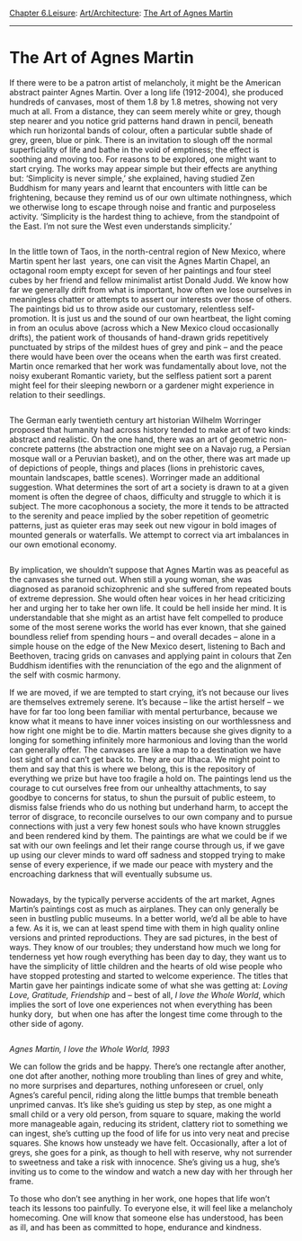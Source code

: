 [Chapter 6.Leisure](https://www.theschooloflife.com/thebookoflife/category/leisure/): [Art/Architecture](https://www.theschooloflife.com/thebookoflife/category/leisure/artarchitecture/): [The Art of Agnes Martin](https://www.theschooloflife.com/thebookoflife/the-art-of-agnes-martin/)

* * *

# The Art of Agnes Martin

If there were to be a patron artist of melancholy, it might be the American abstract painter Agnes Martin. Over a long life (1912-2004), she produced hundreds of canvases, most of them 1.8 by 1.8 metres, showing not very much at all. From a distance, they can seem merely white or grey, though step nearer and you notice grid patterns hand drawn in pencil, beneath which run horizontal bands of colour, often a particular subtle shade of grey, green, blue or pink. There is an invitation to slough off the normal superficiality of life and bathe in the void of emptiness; the effect is soothing and moving too. For reasons to be explored, one might want to start crying. The works may appear simple but their effects are anything but: ‘Simplicity is never simple,’ she explained, having studied Zen Buddhism for many years and learnt that encounters with little can be frightening, because they remind us of our own ultimate nothingness, which we otherwise long to escape through noise and frantic and purposeless activity. ‘Simplicity is the hardest thing to achieve, from the standpoint of the East. I’m not sure the West even understands simplicity.’

<figure class="aligncenter"><img src="https://lh5.googleusercontent.com/TyEgYLsP1VeoqBm58anwS4TD3Rh5xCBPSGupP5iLNVBibRW-UiphICH_JKCNL-tcieV6q4Ptn1VRugH1jKzHV1ulRrQU0s3qKU0bhX8JLHbMSWi722y5xGR95DzSC_-WbfXBw3Z6" alt=""></figure>

In the little town of Taos, in the north-central region of New Mexico, where Martin spent her last&nbsp; years, one can visit the Agnes Martin Chapel, an octagonal room empty except for seven of her paintings and four steel cubes by her friend and fellow minimalist artist Donald Judd. We know how far we generally drift from what is important, how often we lose ourselves in meaningless chatter or attempts to assert our interests over those of others. The paintings bid us to throw aside our customary, relentless self-promotion. It is just us and the sound of our own heartbeat, the light coming in from an oculus above (across which a New Mexico cloud occasionally drifts), the patient work of thousands of hand-drawn grids repetitively punctuated by strips of the mildest hues of grey and pink – and the peace there would have been over the oceans when the earth was first created. Martin once remarked that her work was fundamentally about love, not the noisy exuberant Romantic variety, but the selfless patient sort a parent might feel for their sleeping newborn or a gardener might experience in relation to their seedlings.

<figure class="aligncenter"><img src="https://lh4.googleusercontent.com/BPMWTptnfqB-94PcyFC9aGuNdihEsL3becrGbbTCA8zmVNvWP-a1CEyO-3V6c8dcWXPLX9TtybFJDxcs_yWutsax62-BdpOwe_i6-iQkAYG6nX-gLWJJAa3k8u1K0-22sIS6Owb7" alt=""></figure>

The German early twentieth century art historian Wilhelm Worringer proposed that humanity had across history tended to make art of two kinds: abstract and realistic. On the one hand, there was an art of geometric non-concrete patterns (the abstraction one might see on a Navajo rug, a Persian mosque wall or a Peruvian basket), and on the other, there was art made up of depictions of people, things and places (lions in prehistoric caves, mountain landscapes, battle scenes). Worringer made an additional suggestion. What determines the sort of art a society is drawn to at a given moment is often the degree of chaos, difficulty and struggle to which it is subject. The more cacophonous a society, the more it tends to be attracted to the serenity and peace implied by the sober repetition of geometric patterns, just as quieter eras may seek out new vigour in bold images of mounted generals or waterfalls. We attempt to correct via art imbalances in our own emotional economy.

<figure class="aligncenter"><img src="https://lh4.googleusercontent.com/rFcoy1f_-Q_05QJlLlpzwCiuf77J3HAAMsbHyx9caEyrpFY9A9M8aQOOS6bC2ItQx1xQbEkMaK8NkPeU_l5gwmct4QmsB1TGu_qnrdtiwqIq6QEDc7DDbKn6ConaurSg9ifd4HXy" alt=""></figure>

By implication, we shouldn’t suppose that Agnes Martin was as peaceful as the canvases she turned out. When still a young woman, she was diagnosed as paranoid schizophrenic and she suffered from repeated bouts of extreme depression. She would often hear voices in her head criticizing her and urging her to take her own life. It could be hell inside her mind. It is understandable that she might as an artist have felt compelled to produce some of the most serene works the world has ever known, that she gained boundless relief from spending hours – and overall decades – alone in a simple house on the edge of the New Mexico desert, listening to Bach and Beethoven, tracing grids on canvases and applying paint in colours that Zen Buddhism identifies with the renunciation of the ego and the alignment of the self with cosmic harmony.

If we are moved, if we are tempted to start crying, it’s not because our lives are themselves extremely serene. It’s because – like the artist herself – we have for far too long been familiar with mental perturbance, because we know what it means to have inner voices insisting on our worthlessness and how right one might be to die. Martin matters because she gives dignity to a longing for something infinitely more harmonious and loving than the world can generally offer. The canvases are like a map to a destination we have lost sight of and can’t get back to. They are our Ithaca. We might point to them and say that this is where we belong, this is the repository of everything we prize but have too fragile a hold on. The paintings lend us the courage to cut ourselves free from our unhealthy attachments, to say goodbye to concerns for status, to shun the pursuit of public esteem, to dismiss false friends who do us nothing but underhand harm, to accept the terror of disgrace, to reconcile ourselves to our own company and to pursue connections with just a very few honest souls who have known struggles and been rendered kind by them. The paintings are what we could be if we sat with our own feelings and let their range course through us, if we gave up using our clever minds to ward off sadness and stopped trying to make sense of every experience, if we made our peace with mystery and the encroaching darkness that will eventually subsume us.

<figure class="aligncenter"><img src="https://lh5.googleusercontent.com/Eb2RVFU11LBKM5VQLwedHQ1uyVS86ynmOVUoTHp8Z08PnJqeOhmjLdUzI50LdHJ58K3rQYQbcuvocF3l3b2CrbZ5by0h6tAzbj3DbrOwDbm6shD_uDQyMVbg3LGWskfhCltBsg7R" alt=""></figure>

Nowadays, by the typically perverse accidents of the art market, Agnes Martin’s paintings cost as much as airplanes. They can only generally be seen in bustling public museums. In a better world, we’d all be able to have a few. As it is, we can at least spend time with them in high quality online versions and printed reproductions. They are sad pictures, in the best of ways. They know of our troubles; they understand how much we long for tenderness yet how rough everything has been day to day, they want us to have the simplicity of little children and the hearts of old wise people who have stopped protesting and started to welcome experience. The titles that Martin gave her paintings indicate some of what she was getting at: _Loving Love, Gratitude, Friendship_ and – best of all, _I love the Whole World_, which implies the sort of love one experiences not when everything has been hunky dory,&nbsp; but when one has after the longest time come through to the other side of agony.

<figure class="aligncenter"><img src="https://lh3.googleusercontent.com/M4_WlH7uX33EDBpb-XG1KKUW_rEl6qGAMY5m2t2YRuzcjwJJelwEF2zbGWKiaDyu_XYF4_Uje0dvOOI-BlsDivqSBdCgydDkNMLoCRMZMLoDr0wSmyKIivgNeIcbmRgMQmmdzjnE" alt=""></figure>

_Agnes Martin, I love the Whole World, 1993_

We can follow the grids and be happy. There’s one rectangle after another, one dot after another, nothing more troubling than lines of grey and white, no more surprises and departures, nothing unforeseen or cruel, only Agnes’s careful pencil, riding along the little bumps that tremble beneath unprimed canvas. It’s like she’s guiding us step by step, as one might a small child or a very old person, from square to square, making the world more manageable again, reducing its strident, clattery riot to something we can ingest, she’s cutting up the food of life for us into very neat and precise squares. She knows how unsteady we have felt. Occasionally, after a lot of greys, she goes for a pink, as though to hell with reserve, why not surrender to sweetness and take a risk with innocence. She’s giving us a hug, she’s inviting us to come to the window and watch a new day with her through her frame.

To those who don’t see anything in her work, one hopes that life won’t teach its lessons too painfully. To everyone else, it will feel like a melancholy homecoming. One will know that someone else has understood, has been as ill, and has been as committed to hope, endurance and kindness.

